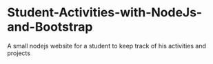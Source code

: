 # Student-Activities-with-NodeJs-and-Bootstrap

A small nodejs website for a student to keep track of his activities and projects
